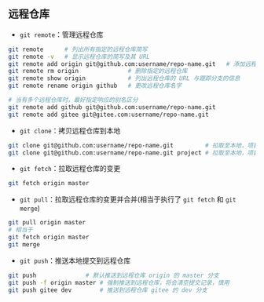 ## 远程仓库

+ `git remote`：管理远程仓库
```sh
git remote      # 列出所有指定的远程仓库简写
git remote -v   # 显示远程仓库的简写及其 URL
git remote add origin git@github.com:username/repo-name.git   # 添加远程仓库，并指定别名
git remote rm origin              # 删除指定的远程仓库
git remote show origin            # 列出远程仓库的 URL 与跟踪分支的信息
git remote rename origin github   # 更改远程仓库名字

# 当有多个远程仓库时，最好指定响应的别名区分
git remote add github git@github.com:username/repo-name.git
git remote add gitee git@gitee.com:username/repo-name.git
```

+ `git clone`：拷贝远程仓库到本地
```sh
git clone git@github.com:username/repo-name.git         # 拉取至本地，项目名称为 repo-name
git clone git@github.com:username/repo-name.git project # 拉取至本地，项目重命名为 project
```

+ `git fetch`：拉取远程仓库的变更
```sh
git fetch origin master
```

+ `git pull`：拉取远程仓库的变更并合并(相当于执行了 `git fetch` 和 `git merge`)
```sh
git pull origin master
# 相当于
git fetch origin master
git merge
```

+ `git push`：推送本地提交到远程仓库
```sh
git push              # 默认推送到远程仓库 origin 的 master 分支
git push -f origin master # 强制推送到远程仓库，将会清空提交记录，慎用
git push gitee dev        # 推送到远程仓库 gitee 的 dev 分支
```